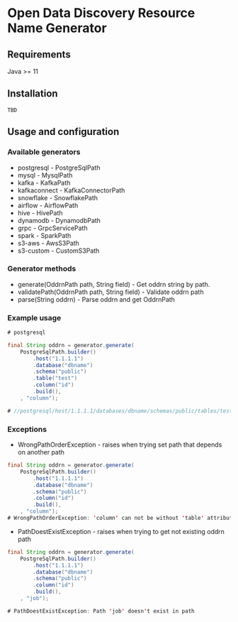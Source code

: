# Open Data Discovery Resource Name Generator
## Requirements
Java >= 11
## Installation
```
TBD
```
## Usage and configuration
### Available generators
* postgresql - PostgreSqlPath
* mysql - MysqlPath
* kafka - KafkaPath
* kafkaconnect - KafkaConnectorPath
* snowflake - SnowflakePath
* airflow - AirflowPath
* hive - HivePath
* dynamodb - DynamodbPath
* grpc - GrpcServicePath
* spark - SparkPath
* s3-aws - AwsS3Path
* s3-custom - CustomS3Path

### Generator methods
* generate(OddrnPath path, String field) - Get oddrn string by path.
* validatePath(OddrnPath path, String field) - Validate oddrn path
* parse(String oddrn) - Parse oddrn and get OddrnPath

### Example usage
```java
# postgresql

final String oddrn = generator.generate(
    PostgreSqlPath.builder()
        .host("1.1.1.1")
        .database("dbname")
        .schema("public")
        .table("test")
        .column("id")
        .build(),
    , "column");

# //postgresql/host/1.1.1.1/databases/dbname/schemas/public/tables/test/columns/id

```

### Exceptions
* WrongPathOrderException - raises when trying set path that depends on another path
```java
final String oddrn = generator.generate(
    PostgreSqlPath.builder()
        .host("1.1.1.1")
        .database("dbname")
        .schema("public")
        .column("id")
        .build(),
    , "column");
# WrongPathOrderException: 'column' can not be without 'table' attribute
```
* PathDoestExistException - raises when trying to get not existing oddrn path
```java
final String oddrn = generator.generate(
    PostgreSqlPath.builder()
        .host("1.1.1.1")
        .database("dbname")
        .schema("public")
        .column("id")
        .build(),
    , "job");

# PathDoestExistException: Path 'job' doesn't exist in path
```